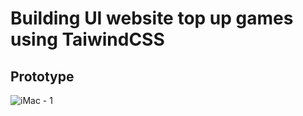 # Building UI website top up games using TaiwindCSS

## Prototype
![iMac - 1](https://user-images.githubusercontent.com/51852948/191702517-80488f0d-013f-42e6-a77e-c4fd9a19b52b.png)
